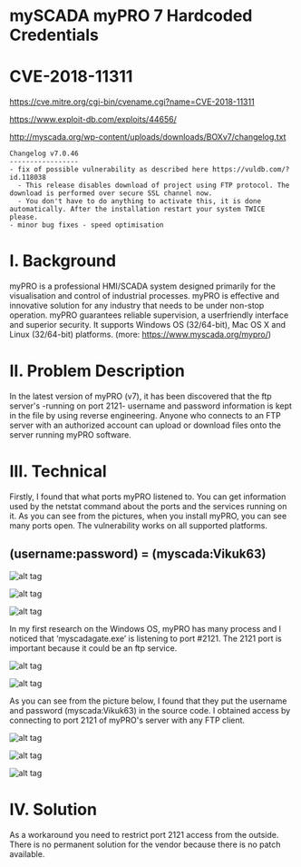 # mySCADA myPRO 7 Hardcoded Credentials
# CVE-2018-11311

https://cve.mitre.org/cgi-bin/cvename.cgi?name=CVE-2018-11311

https://www.exploit-db.com/exploits/44656/

http://myscada.org/wp-content/uploads/downloads/BOXv7/changelog.txt

```
Changelog v7.0.46
-----------------
- fix of possible vulnerability as described here https://vuldb.com/?id.118038
  - This release disables download of project using FTP protocol. The download is performed over secure SSL channel now. 
  - You don't have to do anything to activate this, it is done automatically. After the installation restart your system TWICE please. 
- minor bug fixes - speed optimisation  
```


# I. Background
myPRO is a professional HMI/SCADA system designed primarily for the visualisation and control of industrial processes. myPRO is effective and innovative solution for any industry that needs to be under non-stop operation. myPRO guarantees reliable supervision, a userfriendly interface and superior security.
It supports Windows OS (32/64-bit), Mac OS X and Linux (32/64-bit) platforms.
(more: https://www.myscada.org/mypro/)

# II. Problem Description
In the latest version of myPRO (v7), it has been discovered that the ftp server's -running on port 2121- username and password information is kept in the file by using reverse engineering. Anyone who connects to an FTP server with an authorized account can upload or download files onto the server running myPRO software.

# III. Technical
Firstly, I found that what ports myPRO listened to. You can get information used by the netstat command about the ports and the services running on it. As you can see from the pictures, when you install myPRO, you can see many ports open. The vulnerability works on all supported platforms.

## (username:password) = (myscada:Vikuk63)

![alt tag](https://emreovunc.com/images/mySCADA_myPRO/open-ports.png)

![alt tag](https://emreovunc.com/images/mySCADA_myPRO/netstat-1.png)

![alt tag](https://emreovunc.com/images/mySCADA_myPRO/netstat-2.png)

In my first research on the Windows OS, myPRO has many process and I noticed that ‘myscadagate.exe’ is listening to port #2121. The 2121 port is important because it could be an ftp service.

![alt tag](https://emreovunc.com/images/mySCADA_myPRO/windows-processes.png)

![alt tag](https://emreovunc.com/images/mySCADA_myPRO/port-2121.png)

As you can see from the picture below, I found that they put the username and password (myscada:Vikuk63) in the source code. I obtained access by connecting to port 2121 of myPRO's server with any FTP client.

![alt tag](https://emreovunc.com/images/mySCADA_myPRO/username&password.png)

![alt tag](https://emreovunc.com/images/mySCADA_myPRO/file-upload-2.png)

![alt tag](https://emreovunc.com/images/mySCADA_myPRO/file-upload.png)

# IV. Solution
As a workaround you need to restrict port 2121 access from the outside. There is no permanent solution for the vendor because there is no patch available.
